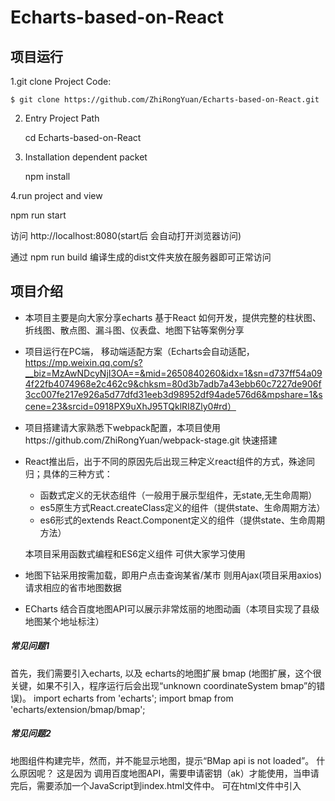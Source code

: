 # Echarts-based-on-React
## 项目运行 ##

1.git clone Project Code:

    $ git clone https://github.com/ZhiRongYuan/Echarts-based-on-React.git

2. Entry Project Path

    cd Echarts-based-on-React

3. Installation dependent packet

   npm install

4.run project and view

   npm run start


访问 http://localhost:8080(start后 会自动打开浏览器访问)

通过 npm run build  编译生成的dist文件夹放在服务器即可正常访问



## 项目介绍 ##

* 本项目主要是向大家分享echarts 基于React 如何开发，提供完整的柱状图、折线图、散点图、漏斗图、仪表盘、地图下钻等案例分享

* 项目运行在PC端， 移动端适配方案（Echarts会自动适配，https://mp.weixin.qq.com/s?__biz=MzAwNDcyNjI3OA==&mid=2650840260&idx=1&sn=d737ff54a094f22fb4074968e2c462c9&chksm=80d3b7adb7a43ebb60c7227de906f3cc007fe217e926a5d77dfd31eeb3d98952df94ade576d6&mpshare=1&scene=23&srcid=0918PX9uXhJ95TQklRI8Zly0#rd）

* 项目搭建请大家熟悉下webpack配置，本项目使用https://github.com/ZhiRongYuan/webpack-stage.git 快速搭建

* React推出后，出于不同的原因先后出现三种定义react组件的方式，殊途同归；具体的三种方式：

  * 函数式定义的无状态组件（一般用于展示型组件，无state,无生命周期）
  * es5原生方式React.createClass定义的组件（提供state、生命周期方法）
  * es6形式的extends React.Component定义的组件（提供state、生命周期方法）

  本项目采用函数式编程和ES6定义组件  可供大家学习使用


* 地图下钻采用按需加载，即用户点击查询某省/某市 则用Ajax(项目采用axios)请求相应的省市地图数据

* ECharts 结合百度地图API可以展示非常炫丽的地图动画（本项目实现了县级地图某个地址标注）

##### 常见问题1 #####
首先，我们需要引入echarts, 以及 echarts的地图扩展 bmap (地图扩展，这个很关键，如果不引入，程序运行后会出现“unknown coordinateSystem bmap”的错误)。
import echarts from 'echarts';
import bmap from 'echarts/extension/bmap/bmap';


##### 常见问题2 #####
地图组件构建完毕，然而，并不能显示地图，提示“BMap api is not loaded”。 什么原因呢？
这是因为 调用百度地图API，需要申请密钥（ak）才能使用，当申请完后，需要添加一个JavaScript到index.html文件中。
可在html文件中引入<script src="http://api.map.baidu.com/api?v=2.0&ak=ZUONbpqGBsYGXNIYHicvbAbM"></script>